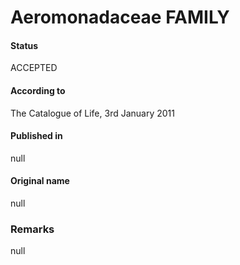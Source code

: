# Aeromonadaceae FAMILY

#### Status
ACCEPTED

#### According to
The Catalogue of Life, 3rd January 2011

#### Published in
null

#### Original name
null

### Remarks
null
